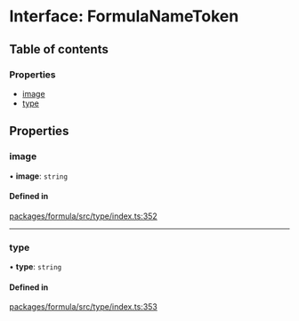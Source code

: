 # Interface: FormulaNameToken

## Table of contents

### Properties

- [image](FormulaNameToken.md#image)
- [type](FormulaNameToken.md#type)

## Properties

### <a id="image" name="image"></a> image

• **image**: `string`

#### Defined in

[packages/formula/src/type/index.ts:352](https://github.com/mashcard/mashcard/blob/main/packages/formula/src/type/index.ts#L352)

---

### <a id="type" name="type"></a> type

• **type**: `string`

#### Defined in

[packages/formula/src/type/index.ts:353](https://github.com/mashcard/mashcard/blob/main/packages/formula/src/type/index.ts#L353)
